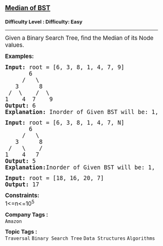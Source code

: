 <h2><a href="https://www.geeksforgeeks.org/problems/median-of-bst/1?page=1&category=Binary%20Search%20Tree&sortBy=submissions">Median of BST</a></h2><h3>Difficulty Level : Difficulty: Easy</h3><hr><div class="problems_problem_content__Xm_eO"><p><span style="font-size: 14pt;">Given a Binary Search Tree, find the Median of its Node values.</span></p>
<p><span style="font-size: 14pt;"><strong>Examples:</strong></span></p>
<pre><span style="font-size: 14pt;"><strong>Input: </strong>root = [6, 3, 8, 1, 4, 7, 9]
&nbsp; &nbsp; &nbsp; &nbsp;6
&nbsp; &nbsp; &nbsp;/&nbsp; &nbsp;\
&nbsp; &nbsp;3&nbsp; &nbsp; &nbsp; 8&nbsp; &nbsp;
&nbsp;/&nbsp; \&nbsp; &nbsp; /&nbsp; \
1&nbsp; &nbsp; 4&nbsp; 7&nbsp;   9<strong>
Output: </strong>6
<strong>Explanation: </strong>Inorder of Given BST will be: 1, 3, 4, 6, 7, 8, 9. So, here median will 6.
</span></pre>
<pre><span style="font-size: 14pt;"><strong>Input: </strong>root = [6, 3, 8, 1, 4, 7, N]
&nbsp; &nbsp; &nbsp; &nbsp;6
&nbsp; &nbsp; &nbsp;/&nbsp; &nbsp;\
&nbsp; &nbsp;3&nbsp; &nbsp; &nbsp; 8&nbsp; &nbsp;
&nbsp;/&nbsp; &nbsp;\&nbsp; &nbsp; /&nbsp; &nbsp;
1&nbsp; &nbsp; 4&nbsp;  7&nbsp; &nbsp;<strong>
Output: </strong>5<strong>
Explanation:</strong>Inorder of Given BST will be: 1, 3, 4, 6, 7, 8. So, here median will (4 + 6)/2 = 10/2 = 5.<br></span></pre>
<pre><span style="font-size: 14pt;"><strong>Input: </strong>root = [18, 16, 20, 7]<strong>
Output: </strong>17</span></pre>
<p><span style="font-size: 14pt;"><strong>Constraints:</strong><br>1&lt;=n&lt;=10<sup>5</sup></span></p></div><p><span style=font-size:18px><strong>Company Tags : </strong><br><code>Amazon</code>&nbsp;<br><p><span style=font-size:18px><strong>Topic Tags : </strong><br><code>Traversal</code>&nbsp;<code>Binary Search Tree</code>&nbsp;<code>Data Structures</code>&nbsp;<code>Algorithms</code>&nbsp;